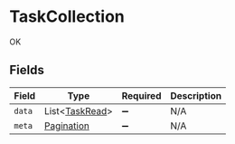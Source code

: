 # TaskCollection

OK


## Fields

| Field                                             | Type                                              | Required                                          | Description                                       |
| ------------------------------------------------- | ------------------------------------------------- | ------------------------------------------------- | ------------------------------------------------- |
| `data`                                            | List<[TaskRead](../../models/shared/TaskRead.md)> | :heavy_minus_sign:                                | N/A                                               |
| `meta`                                            | [Pagination](../../models/shared/Pagination.md)   | :heavy_minus_sign:                                | N/A                                               |